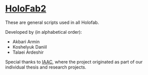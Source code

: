 # [HoloFab2](https://holofab.github.io/)

These are general scripts used in all Holofab.

Developed by (in alphabetical order):

- Akbari Armin
- Koshelyuk Daniil
- Talaei Ardeshir

Special thanks to [IAAC](https://iaac.net/), where the project originated as part of our individual thesis and research projects.
